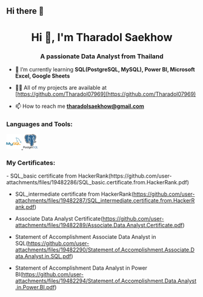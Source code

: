 ## Hi there 👋

<h1 align="center">Hi 👋, I'm Tharadol Saekhow</h1>
<h3 align="center">A passionate Data Analyst from Thailand</h3>

- 🌱 I’m currently learning **SQL(PostgreSQL, MySQL), Power BI, Microsoft Excel, Google Sheets**

- 👨‍💻 All of my projects are available at [https://github.com/Tharadol07969](https://github.com/Tharadol07969)

- 📫 How to reach me **tharadolsaekhow@gmail.com**

<h3 align="left">Languages and Tools:</h3>
<p align="left"> <a href="https://www.mysql.com/" target="_blank" rel="noreferrer"> <img src="https://raw.githubusercontent.com/devicons/devicon/master/icons/mysql/mysql-original-wordmark.svg" alt="mysql" width="40" height="40"/> </a> <a href="https://www.postgresql.org" target="_blank" rel="noreferrer"> <img src="https://raw.githubusercontent.com/devicons/devicon/master/icons/postgresql/postgresql-original-wordmark.svg" alt="postgresql" width="40" height="40"/> </a> </p>

<h3 align="left">My Certificates:</h3>
- SQL_basic certificate from HackerRank(https://github.com/user-attachments/files/19482286/SQL_basic.certificate.from.HackerRank.pdf)

- SQL_intermediate certificate from HackerRank(https://github.com/user-attachments/files/19482287/SQL_intermediate.certificate.from.HackerRank.pdf)
  
- Associate Data Analyst Certificate(https://github.com/user-attachments/files/19482289/Associate.Data.Analyst.Certificate.pdf)
  
- Statement of Accomplishment Associate Data Analyst in SQL(https://github.com/user-attachments/files/19482290/Statement.of.Accomplishment.Associate.Data.Analyst.in.SQL.pdf)
  
- Statement of Accomplishment Data Analyst in Power BI(https://github.com/user-attachments/files/19482294/Statement.of.Accomplishment.Data.Analyst.in.Power.BI.pdf)
  

